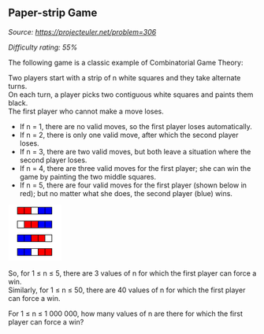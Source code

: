Paper-strip Game
----------------

*Source: https://projecteuler.net/problem=306*


*Difficulty rating: 55%*

The following game is a classic example of Combinatorial Game Theory:

Two players start with a strip of n white squares and they take
alternate turns.\
 On each turn, a player picks two contiguous white squares and paints
them black.\
 The first player who cannot make a move loses.

-   If n = 1, there are no valid moves, so the first player loses
    automatically.
-   If n = 2, there is only one valid move, after which the second
    player loses.
-   If n = 3, there are two valid moves, but both leave a situation
    where the second player loses.
-   If n = 4, there are three valid moves for the first player; she can
    win the game by painting the two middle squares.
-   If n = 5, there are four valid moves for the first player (shown
    below in red); but no matter what she does, the second player (blue)
    wins.

![p306\_pstrip.gif](img/p306_pstrip.gif)

So, for 1 ≤ n ≤ 5, there are 3 values of n for which the first player
can force a win.\
 Similarly, for 1 ≤ n ≤ 50, there are 40 values of n for which the first
player can force a win.

For 1 ≤ n ≤ 1 000 000, how many values of n are there for which the
first player can force a win?
